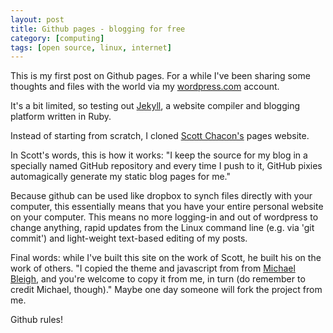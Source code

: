 ```yaml
---
layout: post
title: Github pages - blogging for free
category: [computing]
tags: [open source, linux, internet] 
---
```


This is my first post on Github pages. For a while I've been sharing some thoughts and files with the world via my  [wordpress.com](http://robinlovelace.wordpress.com/) account. 

It's a bit limited, so testing out [Jekyll](http://github.com/mojombo/jekyll/tree/master), a website compiler and blogging platform written in Ruby. 

Instead of starting from scratch, I cloned [Scott Chacon's](http://github.com/schacon/schacon.github.com) pages website.

In Scott's words, this is how it works: "I keep the source for
my blog in a specially named GitHub repository and every time I push to it, 
GitHub pixies automagically generate my static blog pages for me."

Because github can be used like dropbox to synch files directly with your computer, this essentially means that you have your entire personal website on your computer. This means no more logging-in and out of wordpress to change anything, rapid updates from the Linux command line (e.g. via 'git commit') and light-weight text-based editing of my posts.

Final words: while I've built this site on the work of Scott, he built his on the work of others. "I copied the theme and javascript from from [Michael Bleigh](http://github.com/mbleigh), and you're welcome to copy
it from me, in turn (do remember to credit Michael, though)." Maybe one day someone will fork the project from me.

Github rules!

